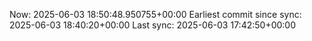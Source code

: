 Now: 2025-06-03 18:50:48.950755+00:00 Earliest commit since sync: 2025-06-03 18:40:20+00:00 Last sync: 2025-06-03 17:42:50+00:00
